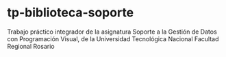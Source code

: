 # tp-biblioteca-soporte

Trabajo práctico integrador de la asignatura Soporte a la Gestión de Datos con Programación Visual, de la Universidad Tecnológica Nacional Facultad Regional Rosario
